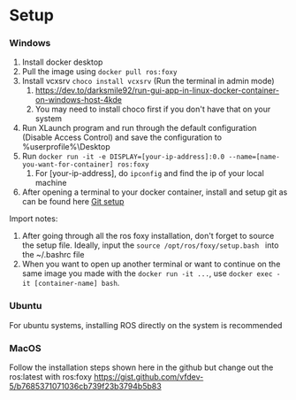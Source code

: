 # Setup 
### Windows
1. Install docker desktop 
2. Pull the image using ```docker pull ros:foxy```
3. Install vcxsrv ```choco install vcxsrv``` (Run the terminal in admin mode)
    1. https://dev.to/darksmile92/run-gui-app-in-linux-docker-container-on-windows-host-4kde
    2. You may need to install choco first if you don't have that on your system 
4. Run XLaunch program and run through the default configuration (Disable Access Control) and save the configuration to %userprofile%\Desktop
5. Run ```docker run -it -e DISPLAY=[your-ip-address]:0.0 --name=[name-you-want-for-container] ros:foxy```
    1. For [your-ip-address], do ```ipconfig``` and find the ip of your local machine
6. After opening a terminal to your docker container, install and setup git as can be found here [Git setup](https://docs.github.com/en/get-started/getting-started-with-git/set-up-git)

Import notes: 
1. After going through all the ros foxy installation, don't forget to source the setup file. Ideally, input the 
```source /opt/ros/foxy/setup.bash ```
into the ~/.bashrc file
2. When you want to open up another terminal or want to continue on the same image you made with the `docker run -it ...`, use 
```docker exec -it [container-name] bash```. 

### Ubuntu
For ubuntu systems, installing ROS directly on the system is recommended

### MacOS
Follow the installation steps shown here in the github but change out the ros:latest with ros:foxy
https://gist.github.com/vfdev-5/b7685371071036cb739f23b3794b5b83

